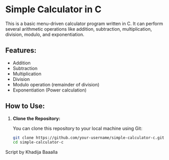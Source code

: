 # Simple Calculator in C

This is a basic menu-driven calculator program written in C. It can perform several arithmetic operations like addition, subtraction, multiplication, division, modulo, and exponentiation.

## Features:
- Addition
- Subtraction
- Multiplication
- Division
- Modulo operation (remainder of division)
- Exponentiation (Power calculation)

## How to Use:

1. **Clone the Repository:**

   You can clone this repository to your local machine using Git:

   ```bash
   git clone https://github.com/your-username/simple-calculator-c.git
   cd simple-calculator-c

Script by Khadija Baaalla

